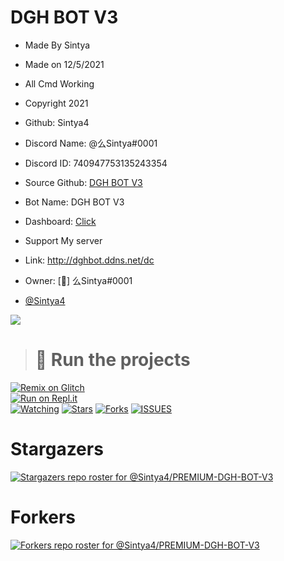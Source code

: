 # DGH BOT V3

- Made By Sintya

- Made on 12/5/2021
- All Cmd Working
- Copyright 2021
- Github: Sintya4
- Discord Name: @么Sintya#0001
- Discord ID: 740947753135243354
- Source Github: [DGH BOT V3](https://github.com/Sintya4/PREMIUM-DGH-BOT-V3)

- Bot Name: DGH BOT V3
- Dashboard: [Click](http://dghbot.ddns.net)
- Support My server 
- Link: http://dghbot.ddns.net/dc
- Owner: [👑] 么Sintya#0001
- [@Sintya4](http://github.com/Sintya4)

<a href="https://dblist.ddns.net/bots/849903077690572800">
<img src="https://dblist.ddns.net/api/embed/849903077690572800"/>
 </a>  

> # 💨 Run the projects

[![Remix on Glitch](https://cdn.glitch.com/2703baf2-b643-4da7-ab91-7ee2a2d00b5b%2Fremix-button.svg)](https://glitch.com/edit/#!/import/github/sintya4/PREMIUM-DGH-BOT-V3)<br>
[![Run on Repl.it](https://repl.it/badge/github/vcodes-xyz/bot-list)](https://repl.it/github/sintya4/PREMIUM-DGH-BOT-V3)<br>
[![Watching](https://img.shields.io/github/watchers/sintya4/PREMIUM-DGH-BOT-V3?style=for-the-badge)](/)
[![Stars](https://img.shields.io/github/stars/sintya4/PREMIUM-DGH-BOT-V3?style=for-the-badge)](https://github.com/Sintya4/PREMIUM-DGH-BOT-V3/stargazers)
[![Forks](https://img.shields.io/github/forks/Sintya4/PREMIUM-DGH-BOT-V3?style=for-the-badge)](https://github.com/Sintya4/PREMIUM-DGH-BOT-V3/network/members)
[![ISSUES](https://img.shields.io/github/issues-raw/sintya4/PREMIUM-DGH-BOT-V3?color=blue&logo=github&style=for-the-badge)](https://github.com/Sintya4/PREMIUM-DGH-BOT-V3/issues)

# Stargazers
[![Stargazers repo roster for @Sintya4/PREMIUM-DGH-BOT-V3](https://reporoster.com/stars/dark/notext/Sintya4/PREMIUM-DGH-BOT-V3)](https://github.com/Sintya4/PREMIUM-DGH-BOT-V3/stargazers)

# Forkers
[![Forkers repo roster for @Sintya4/PREMIUM-DGH-BOT-V3](https://reporoster.com/forks/dark/notext/Sintya4/PREMIUM-DGH-BOT-V3)](https://github.com/Sintya4/PREMIUM-DGH-BOT-V3/network/members)